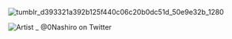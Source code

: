 
![tumblr_d393321a392b125f440c06c20b0dc51d_50e9e32b_1280](https://github.com/lycaenidaer/lycaenidaer/assets/156435861/00b6249b-f7cb-47c8-afaf-9bd6d908b97a)


![Artist _ @0Nashiro on Twitter](https://github.com/lycaenidaer/ehe-/assets/156435861/6217ea06-7311-47ea-b63d-c58feea9e33b)
